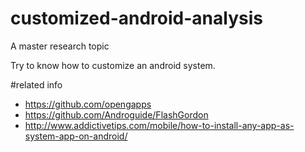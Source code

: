 # customized-android-analysis
A master research topic

Try to know how to customize an android system. 

#related info
 - https://github.com/opengapps
 - https://github.com/Androguide/FlashGordon
 - http://www.addictivetips.com/mobile/how-to-install-any-app-as-system-app-on-android/
